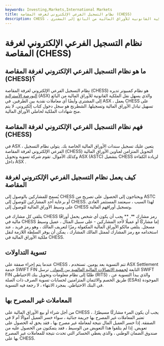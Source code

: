 ```yaml
---
keywords: Investing,Markets,International Markets
title: نظام التسجيل الفرعي الإلكتروني لغرفة المقاصة (CHESS)
description: CHESS ، الذي تديره البورصة الأسترالية ، يسهل نقل الملكية القانونية للأوراق المالية من البائع إلى المشتري /
---
```


# نظام التسجيل الفرعي الإلكتروني لغرفة المقاصة (CHESS)
## ما هو نظام التسجيل الفرعي الإلكتروني لغرفة المقاصة (CHESS)؟

نظام التسجيل الفرعي الإلكتروني لغرفة المقاصة (CHESS) هو نظام كمبيوتر تديره [البورصة الأسترالية](/asx) (ASX) والذي يسهل نقل الملكية القانونية للأوراق المالية من البائع إلى المشتري وأيضًا أي معاملات نقدية بين الطرفين. في ASX ، يعمل CHESS على تسهيل تبادل الأوراق المالية وتسجيلها. الشطرنج هو سجل دخول كتاب إلكتروني. لا يتم منح شهادات الملكية لحاملي الأوراق المالية.

## فهم نظام التسجيل الفرعي الإلكتروني لغرفة المقاصة (CHESS)

في ASX ، يتعين عليك تسجيل سندات الأوراق المالية الخاصة بك. يتولى نظام التسجيل الفرعي الإلكتروني لغرفة المقاصة (CHESS) التحويل المتزامن لعناوين الأوراق المالية وكذلك الأموال. تقوم شركة تسوية وتحويل ASX (ASTC) بتشغيل CHESS لزيادة الكفاءة داخل ASX .

## كيف يعمل نظام التسجيل الفرعي الإلكتروني لغرفة المقاصة

يُسمح للمشاركين بالوصول إلى CHESS ويحتاجون إلى الحصول على تصريح من ASTC أو برعاية أحد المشاركين للوصول إلى CHESS. لهذا السبب ، سيعتمد المستثمر العادي على وسيط الأوراق المالية للوصول إلى CHESS وتسجيل أوراقهم المالية.

يتلقى كل مشارك في CHESS رمز مشارك **. ** يجب أن يكون أي شخص يحمل أوراقًا مالية في CHESS إما مشاركًا أو عميلًا لأحد المشاركين - على سبيل المثال ، عميل وسيط مسجل. يتلقى مالكو الأوراق المالية المكفولة رمزًا لتعريف المالك ، وهو رمز فريد ، عند استخدامه مع رمز المشارك لممثل المالك المشارك ، يمكن أن يوفر السلطة اللازمة لنقل ملكية الأوراق المالية في CHESS.

## تسوية التداولات

عندما يتم إجراء صفقة على CHESS ، تتم التسوية بعد يومين. تستخدم ASX Settlement خدمة SWIFT FIN التابعة [لجمعية الاتصالات المالية العالمية بين البنوك .](/swift) ترسل SWIFT FIN طلبًا إلى نظام معلومات وتحويل بنك الاحتياطي (RITS) ، والذي يبدأ التسوية عن طريق الخصم والائتمان المتزامنين لحسابات تسوية الصرف ذات الصلة (ESAs) الموجودة في البنك الاحتياطي. بمجرد الانتهاء ، لا رجعة فيه التسوية.

## المعاملات غير المصرح بها

من أجل شراء أو بيع الأوراق المالية على CHESS ، يجب أن يكون المرء مشاركًا مسيطرًا. تعتبر المعاملات غير المصرح بها جريمة جنائية ، سواء خسر العميل أموالًا أم لا في الصفقة. إذا خسر العميل المال نتيجة لمعاملة غير مصرح بها ، فقد يحق له الحصول على تعويض. إذا لم يتلقوا هذا التعويض من الوسيط ، فقد يتمكنون من الحصول عليه من صندوق الضمان الوطني ، والذي يغطي الخسائر التي تحدث نتيجة للمعاملات غير المصرح بها على CHESS.

